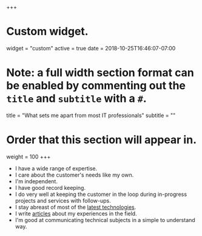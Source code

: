 +++
# Custom widget.
widget = "custom"
active = true
date = 2018-10-25T16:46:07-07:00

# Note: a full width section format can be enabled by commenting out the `title` and `subtitle` with a `#`.
title = "What sets me apart from most IT professionals"
subtitle = ""

# Order that this section will appear in.
weight = 100
+++
- I have a wide range of expertise.
- I care about the customer's needs like my own.
- I'm independent.
- I have good record keeping.
- I do very well at keeping the customer in the loop during in-progress projects and services with follow-ups.
- I stay abreast of most of the [latest technologies](resources/recommendations/).
- I write [articles](resources/scoops/) about my experiences in the field.
- I'm good at communicating technical subjects in a simple to understand way.

